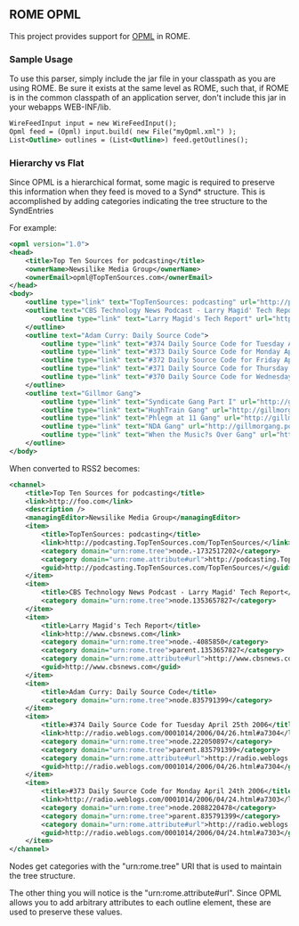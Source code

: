 ## ROME OPML

This project provides support for [OPML](http://www.opml.org/) in ROME.

### Sample Usage

To use this parser, simply include the jar file in your classpath as you are 
using ROME. Be sure it exists at the same level as ROME, such that, if ROME is 
in the common classpath of an application server, don't include this jar in your
webapps WEB-INF/lib.

```xml
WireFeedInput input = new WireFeedInput();
Opml feed = (Opml) input.build( new File("myOpml.xml") );
List<Outline> outlines = (List<Outline>) feed.getOutlines();
```

### Hierarchy vs Flat

Since OPML is a hierarchical format, some magic is required to preserve this 
information when they feed is moved to a Synd* structure. This is accomplished 
by adding categories indicating the tree structure to the SyndEntries

For example:

```xml
<opml version="1.0">
<head>
    <title>Top Ten Sources for podcasting</title>
    <ownerName>Newsilike Media Group</ownerName>
    <ownerEmail>opml@TopTenSources.com</ownerEmail>
</head>
<body>
    <outline type="link" text="TopTenSources: podcasting" url="http://podcasting.TopTenSources.com/TopTenSources/" />
    <outline text="CBS Technology News Podcast - Larry Magid' Tech Report">
        <outline type="link" text="Larry Magid's Tech Report" url="http://www.cbsnews.com" />
    </outline>
    <outline text="Adam Curry: Daily Source Code">
        <outline type="link" text="#374 Daily Source Code for Tuesday April 25th 2006" url="http://radio.weblogs.com/0001014/2006/04/26.html#a7304" />
        <outline type="link" text="#373 Daily Source Code for Monday April 24th 2006" url="http://radio.weblogs.com/0001014/2006/04/24.html#a7303" />
        <outline type="link" text="#372 Daily Source Code for Friday April 21st 2006" url="http://radio.weblogs.com/0001014/2006/04/21.html#a7302" />
        <outline type="link" text="#371 Daily Source Code for Thursday April 20th 2006" url="http://radio.weblogs.com/0001014/2006/04/20.html#a7301" />
        <outline type="link" text="#370 Daily Source Code for Wednesday April 19th 2006" url="http://radio.weblogs.com/0001014/2006/04/19.html#a7300" />
    </outline>
    <outline text="Gillmor Gang">
        <outline type="link" text="Syndicate Gang Part I" url="http://gillmorgang.podshow.com/?p=44" />
        <outline type="link" text="HughTrain Gang" url="http://gillmorgang.podshow.com/?p=43" />
        <outline type="link" text="Phlegm at 11 Gang" url="http://gillmorgang.podshow.com/?p=42" />
        <outline type="link" text="NDA Gang" url="http://gillmorgang.podshow.com/?p=41" />
        <outline type="link" text="When the Music?s Over Gang" url="http://gillmorgang.podshow.com/?p=40" />
    </outline>
</body>
```

When converted to RSS2 becomes:

```xml
<channel>
    <title>Top Ten Sources for podcasting</title>
    <link>http://foo.com</link>
    <description />
    <managingEditor>Newsilike Media Group</managingEditor>
    <item>
        <title>TopTenSources: podcasting</title>
        <link>http://podcasting.TopTenSources.com/TopTenSources/</link>
        <category domain="urn:rome.tree">node.-1732517202</category>
        <category domain="urn:rome.attribute#url">http://podcasting.TopTenSources.com/TopTenSources/</category>
        <guid>http://podcasting.TopTenSources.com/TopTenSources/</guid>
    </item>
    <item>
        <title>CBS Technology News Podcast - Larry Magid' Tech Report</title>
        <category domain="urn:rome.tree">node.1353657827</category>
    </item>
    <item>
        <title>Larry Magid's Tech Report</title>
        <link>http://www.cbsnews.com</link>
        <category domain="urn:rome.tree">node.-4085850</category>
        <category domain="urn:rome.tree">parent.1353657827</category>
        <category domain="urn:rome.attribute#url">http://www.cbsnews.com</category>
        <guid>http://www.cbsnews.com</guid>
    </item>
    <item>
        <title>Adam Curry: Daily Source Code</title>
        <category domain="urn:rome.tree">node.835791399</category>
    </item>
    <item>
        <title>#374 Daily Source Code for Tuesday April 25th 2006</title>
        <link>http://radio.weblogs.com/0001014/2006/04/26.html#a7304</link>
        <category domain="urn:rome.tree">node.222050897</category>
        <category domain="urn:rome.tree">parent.835791399</category>
        <category domain="urn:rome.attribute#url">http://radio.weblogs.com/0001014/2006/04/26.html#a7304</category>
        <guid>http://radio.weblogs.com/0001014/2006/04/26.html#a7304</guid>
    </item>
    <item>
        <title>#373 Daily Source Code for Monday April 24th 2006</title>
        <link>http://radio.weblogs.com/0001014/2006/04/24.html#a7303</link>
        <category domain="urn:rome.tree">node.2088220478</category>
        <category domain="urn:rome.tree">parent.835791399</category>
        <category domain="urn:rome.attribute#url">http://radio.weblogs.com/0001014/2006/04/24.html#a7303</category>
        <guid>http://radio.weblogs.com/0001014/2006/04/24.html#a7303</guid>
    </item>
</channel>
```

Nodes get categories with the \"urn:rome.tree\" URI that is used to
maintain the tree structure.

The other thing you will notice is the \"urn:rome.attribute#url\". Since
OPML allows you to add arbitrary attributes to each outline element,
these are used to preserve these values.
